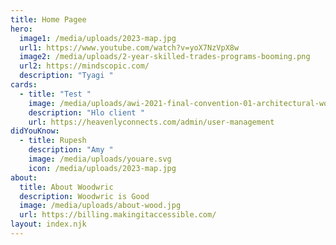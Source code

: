 ```yaml
---
title: Home Pagee
hero:
  image1: /media/uploads/2023-map.jpg
  url1: https://www.youtube.com/watch?v=yoX7NzVpX8w
  image2: /media/uploads/2-year-skilled-trades-programs-booming.png
  url2: https://mindscopic.com/
  description: "Tyagi "
cards:
  - title: "Test "
    image: /media/uploads/awi-2021-final-convention-01-architectural-woodwork-institute.jpg
    description: "Hlo client "
    url: https://heavenlyconnects.com/admin/user-management
didYouKnow:
  - title: Rupesh
    description: "Amy "
    image: /media/uploads/youare.svg
    icon: /media/uploads/2023-map.jpg
about:
  title: About Woodwric
  description: Woodwric is Good
  image: /media/uploads/about-wood.jpg
  url: https://billing.makingitaccessible.com/
layout: index.njk
---
```

